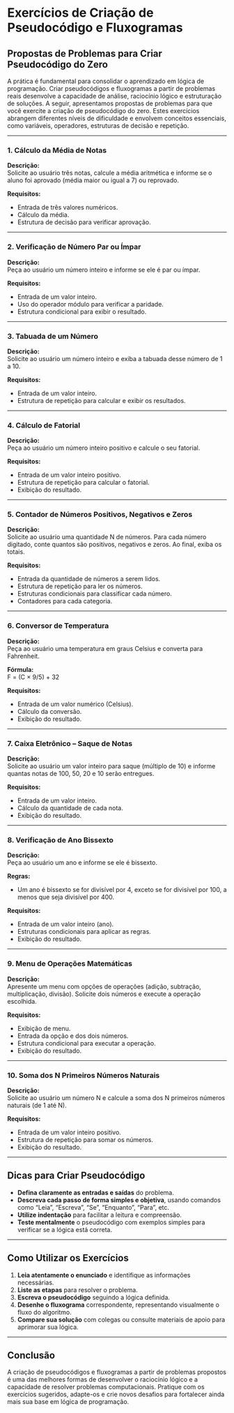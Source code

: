 # Exercícios de Criação de Pseudocódigo e Fluxogramas

## Propostas de Problemas para Criar Pseudocódigo do Zero

A prática é fundamental para consolidar o aprendizado em lógica de programação. Criar pseudocódigos e fluxogramas a partir de problemas reais desenvolve a capacidade de análise, raciocínio lógico e estruturação de soluções. A seguir, apresentamos propostas de problemas para que você exercite a criação de pseudocódigo do zero. Estes exercícios abrangem diferentes níveis de dificuldade e envolvem conceitos essenciais, como variáveis, operadores, estruturas de decisão e repetição.

---

### 1. **Cálculo da Média de Notas**

**Descrição:**  
Solicite ao usuário três notas, calcule a média aritmética e informe se o aluno foi aprovado (média maior ou igual a 7) ou reprovado.

**Requisitos:**
- Entrada de três valores numéricos.
- Cálculo da média.
- Estrutura de decisão para verificar aprovação.

---

### 2. **Verificação de Número Par ou Ímpar**

**Descrição:**  
Peça ao usuário um número inteiro e informe se ele é par ou ímpar.

**Requisitos:**
- Entrada de um valor inteiro.
- Uso do operador módulo para verificar a paridade.
- Estrutura condicional para exibir o resultado.

---

### 3. **Tabuada de um Número**

**Descrição:**  
Solicite ao usuário um número inteiro e exiba a tabuada desse número de 1 a 10.

**Requisitos:**
- Entrada de um valor inteiro.
- Estrutura de repetição para calcular e exibir os resultados.

---

### 4. **Cálculo de Fatorial**

**Descrição:**  
Peça ao usuário um número inteiro positivo e calcule o seu fatorial.

**Requisitos:**
- Entrada de um valor inteiro positivo.
- Estrutura de repetição para calcular o fatorial.
- Exibição do resultado.

---

### 5. **Contador de Números Positivos, Negativos e Zeros**

**Descrição:**  
Solicite ao usuário uma quantidade N de números. Para cada número digitado, conte quantos são positivos, negativos e zeros. Ao final, exiba os totais.

**Requisitos:**
- Entrada da quantidade de números a serem lidos.
- Estrutura de repetição para ler os números.
- Estruturas condicionais para classificar cada número.
- Contadores para cada categoria.

---

### 6. **Conversor de Temperatura**

**Descrição:**  
Peça ao usuário uma temperatura em graus Celsius e converta para Fahrenheit.

**Fórmula:**  
F = (C × 9/5) + 32

**Requisitos:**
- Entrada de um valor numérico (Celsius).
- Cálculo da conversão.
- Exibição do resultado.

---

### 7. **Caixa Eletrônico – Saque de Notas**

**Descrição:**  
Solicite ao usuário um valor inteiro para saque (múltiplo de 10) e informe quantas notas de 100, 50, 20 e 10 serão entregues.

**Requisitos:**
- Entrada de um valor inteiro.
- Cálculo da quantidade de cada nota.
- Exibição do resultado.

---

### 8. **Verificação de Ano Bissexto**

**Descrição:**  
Peça ao usuário um ano e informe se ele é bissexto.

**Regras:**  
- Um ano é bissexto se for divisível por 4, exceto se for divisível por 100, a menos que seja divisível por 400.

**Requisitos:**
- Entrada de um valor inteiro (ano).
- Estruturas condicionais para aplicar as regras.
- Exibição do resultado.

---

### 9. **Menu de Operações Matemáticas**

**Descrição:**  
Apresente um menu com opções de operações (adição, subtração, multiplicação, divisão). Solicite dois números e execute a operação escolhida.

**Requisitos:**
- Exibição de menu.
- Entrada da opção e dos dois números.
- Estrutura condicional para executar a operação.
- Exibição do resultado.

---

### 10. **Soma dos N Primeiros Números Naturais**

**Descrição:**  
Solicite ao usuário um número N e calcule a soma dos N primeiros números naturais (de 1 até N).

**Requisitos:**
- Entrada de um valor inteiro positivo.
- Estrutura de repetição para somar os números.
- Exibição do resultado.

---

## Dicas para Criar Pseudocódigo

- **Defina claramente as entradas e saídas** do problema.
- **Descreva cada passo de forma simples e objetiva**, usando comandos como “Leia”, “Escreva”, “Se”, “Enquanto”, “Para”, etc.
- **Utilize indentação** para facilitar a leitura e compreensão.
- **Teste mentalmente** o pseudocódigo com exemplos simples para verificar se a lógica está correta.

---

## Como Utilizar os Exercícios

1. **Leia atentamente o enunciado** e identifique as informações necessárias.
2. **Liste as etapas** para resolver o problema.
3. **Escreva o pseudocódigo** seguindo a lógica definida.
4. **Desenhe o fluxograma** correspondente, representando visualmente o fluxo do algoritmo.
5. **Compare sua solução** com colegas ou consulte materiais de apoio para aprimorar sua lógica.

---

## Conclusão

A criação de pseudocódigos e fluxogramas a partir de problemas propostos é uma das melhores formas de desenvolver o raciocínio lógico e a capacidade de resolver problemas computacionais. Pratique com os exercícios sugeridos, adapte-os e crie novos desafios para fortalecer ainda mais sua base em lógica de programação.